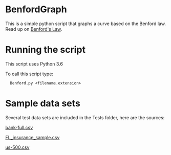 # BenfordGraph
This is a simple python script that graphs a curve based on the Benford law. Read up on [Benford's Law](https://en.wikipedia.org/wiki/Benford%27s_law).

# Running the script

This script uses Python 3.6

To call this script type:

      Benford.py <filename.extension>

# Sample data sets

Several test data sets are included in the Tests folder, here are the sources:

[bank-full.csv](https://archive.ics.uci.edu/ml/datasets/bank+marketing)

[FL_insurance_sample.csv](https://support.spatialkey.com/spatialkey-sample-csv-data/)

[us-500.csv](https://www.briandunning.com/sample-data/)


